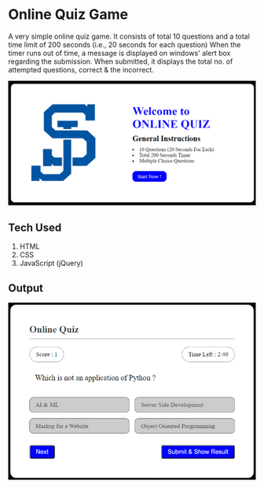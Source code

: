 # Online Quiz Game
A very simple online quiz game. It consists of total 10 questions and a total time limit of 200 seconds (i.e., 20 seconds for each question)
When the timer runs out of time, a message is displayed on windows' alert box regarding the submission. When submitted, it displays the total no. of attempted questions, correct & the incorrect. 

<img src="https://github.com/shubhamjha25/Online-Quiz-Game/blob/master/img/Quiz-Front.PNG" width=700px>


## Tech Used

1. HTML
2. CSS
3. JavaScript (jQuery)


## Output 

<img src="https://github.com/shubhamjha25/Online-Quiz-Game/blob/master/img/Quiz-Qstn.PNG" width=700px>
